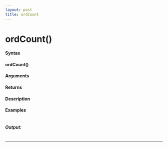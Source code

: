 ```yaml
---
layout: post
title: ordCount
---
```


# ordCount()


#### Syntax

#### ordCount()

#### Arguments

#### Returns

#### Description

#### Examples

```

```

##### Output:

```

```

---